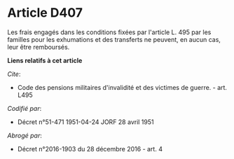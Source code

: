 # Article D407

Les frais engagés dans les conditions fixées par l'article L. 495 par les familles pour les exhumations et des transferts ne
peuvent, en aucun cas, leur être remboursés.

**Liens relatifs à cet article**

_Cite_:

  - Code des pensions militaires d'invalidité et des victimes de guerre. - art. L495

_Codifié par_:

  - Décret n°51-471 1951-04-24 JORF 28 avril 1951

_Abrogé par_:

  - Décret n°2016-1903 du 28 décembre 2016 - art. 4
